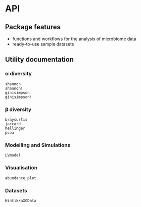 # API

## Package features
- functions and workflows for the analysis of microbiome data
- ready-to-use sample datasets

## Utility documentation

### α diversity

```@docs
shannon
shannon!
ginisimpson
ginisimpson!
```

### β diversity

```@docs
braycurtis
jaccard
hellinger
pcoa
```

### Modelling and Simulations

```@docs
LVmodel
```

### Visualisation

```@docs
abundance_plot
```

### Datasets

```@docs
HintikkaXOData
```
